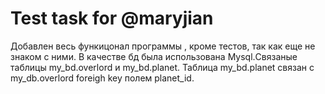 # Test task for @maryjian

Добавлен весь функицонал программы , кроме тестов, так как еще не знаком с ними.
В качестве бд была использована Mysql.Связаные таблицы my_bd.overlord и my_bd.planet.
Таблица my_bd.planet связан с my_db.overlord foreigh key полем planet_id.



